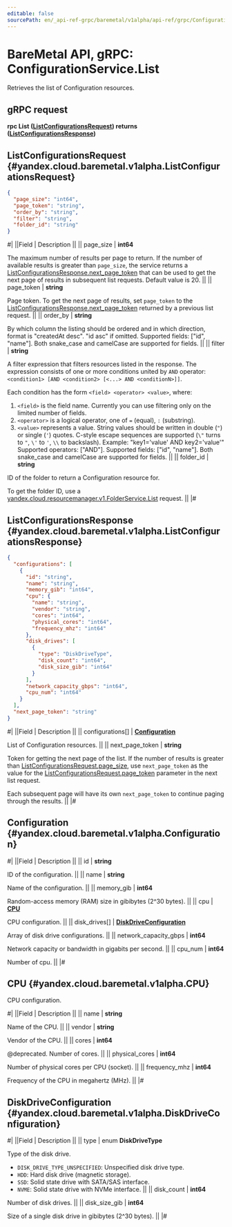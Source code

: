 ```yaml
---
editable: false
sourcePath: en/_api-ref-grpc/baremetal/v1alpha/api-ref/grpc/Configuration/list.md
---
```


# BareMetal API, gRPC: ConfigurationService.List

Retrieves the list of Configuration resources.

## gRPC request

**rpc List ([ListConfigurationsRequest](#yandex.cloud.baremetal.v1alpha.ListConfigurationsRequest)) returns ([ListConfigurationsResponse](#yandex.cloud.baremetal.v1alpha.ListConfigurationsResponse))**

## ListConfigurationsRequest {#yandex.cloud.baremetal.v1alpha.ListConfigurationsRequest}

```json
{
  "page_size": "int64",
  "page_token": "string",
  "order_by": "string",
  "filter": "string",
  "folder_id": "string"
}
```

#|
||Field | Description ||
|| page_size | **int64**

The maximum number of results per page to return. If the number of available
results is greater than `page_size`,
the service returns a [ListConfigurationsResponse.next_page_token](#yandex.cloud.baremetal.v1alpha.ListConfigurationsResponse)
that can be used to get the next page of results in subsequent list requests.
Default value is 20. ||
|| page_token | **string**

Page token. To get the next page of results, set `page_token` to the
[ListConfigurationsResponse.next_page_token](#yandex.cloud.baremetal.v1alpha.ListConfigurationsResponse) returned by a previous list request. ||
|| order_by | **string**

By which column the listing should be ordered and in which direction,
format is "createdAt desc". "id asc" if omitted.
Supported fields: ["id", "name"].
Both snake_case and camelCase are supported for fields. ||
|| filter | **string**

A filter expression that filters resources listed in the response.
The expression consists of one or more conditions united by `AND` operator: `<condition1> [AND <condition2> [<...> AND <conditionN>]]`.

Each condition has the form `<field> <operator> <value>`, where:
1. `<field>` is the field name. Currently you can use filtering only on the limited number of fields.
2. `<operator>` is a logical operator, one of `=` (equal), `:` (substring).
3. `<value>` represents a value.
String values should be written in double (`"`) or single (`'`) quotes. C-style escape sequences are supported (`\"` turns to `"`, `\'` to `'`, `\\` to backslash).
Example: "key1='value' AND key2='value'"
Supported operators: ["AND"].
Supported fields: ["id", "name"].
Both snake_case and camelCase are supported for fields. ||
|| folder_id | **string**

ID of the folder to return a Configuration resource for.

To get the folder ID, use a [yandex.cloud.resourcemanager.v1.FolderService.List](/docs/resource-manager/api-ref/grpc/Folder/list#List) request. ||
|#

## ListConfigurationsResponse {#yandex.cloud.baremetal.v1alpha.ListConfigurationsResponse}

```json
{
  "configurations": [
    {
      "id": "string",
      "name": "string",
      "memory_gib": "int64",
      "cpu": {
        "name": "string",
        "vendor": "string",
        "cores": "int64",
        "physical_cores": "int64",
        "frequency_mhz": "int64"
      },
      "disk_drives": [
        {
          "type": "DiskDriveType",
          "disk_count": "int64",
          "disk_size_gib": "int64"
        }
      ],
      "network_capacity_gbps": "int64",
      "cpu_num": "int64"
    }
  ],
  "next_page_token": "string"
}
```

#|
||Field | Description ||
|| configurations[] | **[Configuration](#yandex.cloud.baremetal.v1alpha.Configuration)**

List of Configuration resources. ||
|| next_page_token | **string**

Token for getting the next page of the list. If the number of results is greater than
[ListConfigurationsRequest.page_size](#yandex.cloud.baremetal.v1alpha.ListConfigurationsRequest), use `next_page_token` as the value
for the [ListConfigurationsRequest.page_token](#yandex.cloud.baremetal.v1alpha.ListConfigurationsRequest) parameter in the next list request.

Each subsequent page will have its own `next_page_token` to continue paging through the results. ||
|#

## Configuration {#yandex.cloud.baremetal.v1alpha.Configuration}

#|
||Field | Description ||
|| id | **string**

ID of the configuration. ||
|| name | **string**

Name of the configuration. ||
|| memory_gib | **int64**

Random-access memory (RAM) size in gibibytes (2^30 bytes). ||
|| cpu | **[CPU](#yandex.cloud.baremetal.v1alpha.CPU)**

CPU configuration. ||
|| disk_drives[] | **[DiskDriveConfiguration](#yandex.cloud.baremetal.v1alpha.DiskDriveConfiguration)**

Array of disk drive configurations. ||
|| network_capacity_gbps | **int64**

Network capacity or bandwidth in gigabits per second. ||
|| cpu_num | **int64**

Number of cpu. ||
|#

## CPU {#yandex.cloud.baremetal.v1alpha.CPU}

CPU configuration.

#|
||Field | Description ||
|| name | **string**

Name of the CPU. ||
|| vendor | **string**

Vendor of the CPU. ||
|| cores | **int64**

@deprecated. Number of cores. ||
|| physical_cores | **int64**

Number of physical cores per CPU (socket). ||
|| frequency_mhz | **int64**

Frequency of the CPU in megahertz (MHz). ||
|#

## DiskDriveConfiguration {#yandex.cloud.baremetal.v1alpha.DiskDriveConfiguration}

#|
||Field | Description ||
|| type | enum **DiskDriveType**

Type of the disk drive.

- `DISK_DRIVE_TYPE_UNSPECIFIED`: Unspecified disk drive type.
- `HDD`: Hard disk drive (magnetic storage).
- `SSD`: Solid state drive with SATA/SAS interface.
- `NVME`: Solid state drive with NVMe interface. ||
|| disk_count | **int64**

Number of disk drives. ||
|| disk_size_gib | **int64**

Size of a single disk drive in gibibytes (2^30 bytes). ||
|#